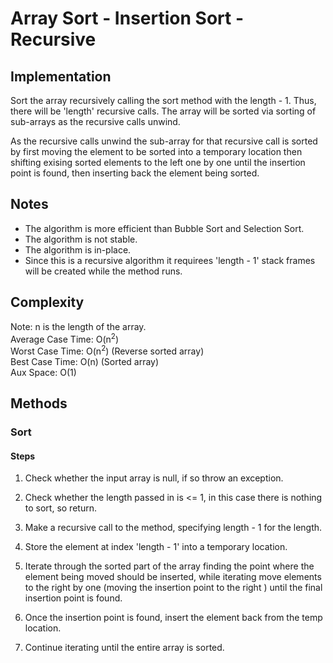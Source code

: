 # Array Sort - Insertion Sort - Recursive

## Implementation
Sort the array recursively calling the sort method with the length - 1.
Thus, there will be 'length' recursive calls. The array will be
sorted via sorting of sub-arrays as the recursive calls unwind.

As the recursive calls unwind the sub-array for that recursive call
 is sorted by first moving the element to be sorted into a temporary location
then shifting exising sorted elements to the left one by one until the insertion
point is found, then inserting back the element being sorted.

## Notes
- The algorithm is more efficient than Bubble Sort and Selection Sort.
- The algorithm is not stable.
- The algorithm is in-place.
- Since this is a recursive algorithm it requirees 'length - 1' stack
frames will be created while the method runs.

## Complexity
Note: n is the length of the array.  
Average Case Time: O(n<sup>2</sup>)  
Worst Case Time: O(n<sup>2</sup>) (Reverse sorted array)  
Best Case Time:  O(n) (Sorted array)   
Aux Space: O(1)  

## Methods

### Sort

#### Steps
1. Check whether the input array is null, if so throw an exception.

2. Check whether the length passed in is <= 1, in this case there
is nothing to sort, so return.

3. Make a recursive call to the method, specifying length - 1 for the length.

4. Store the element at index 'length - 1' into a temporary location.

5. Iterate through the sorted part of the array finding the point
where the element being moved should be inserted, while iterating
move elements to the right by one (moving the insertion point to the right
) until the final insertion point is found.

6. Once the insertion point is found, insert the element back from
the temp location.

7. Continue iterating until the entire array is sorted.
